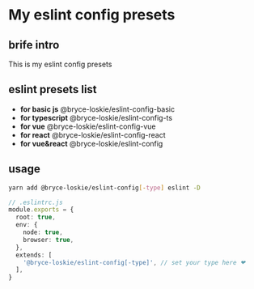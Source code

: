 # My eslint config presets

## brife intro

This is my eslint config presets

## eslint presets list

- **for basic js** @bryce-loskie/eslint-config-basic
- **for typescript** @bryce-loskie/eslint-config-ts
- **for vue** @bryce-loskie/eslint-config-vue
- **for react** @bryce-loskie/eslint-config-react
- **for vue&react** @bryce-loskie/eslint-config

## usage

```bash
yarn add @bryce-loskie/eslint-config[-type] eslint -D
```

```ts
// .eslintrc.js
module.exports = {
  root: true,
  env: {
    node: true,
    browser: true,
  },
  extends: [
    '@bryce-loskie/eslint-config[-type]', // set your type here ❤
  ],
}
```
